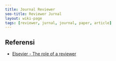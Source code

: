 ```yaml
---
title: Journal Reviewer
seo-title: Reviewer Jurnal
layout: wiki-page
tags: [reviewer, jurnal, journal, paper, article]
---
```


## Referensi
- [Elsevier - The role of a reviewer](https://www.elsevier.com/reviewers/role)
